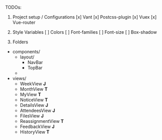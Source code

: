TODOs:

1. Project setup / Configurations
   [x] Vant
   [x] Postcss-plugin
   [x] Vuex
   [x] Vue-router

2. Style Variables
   [ ] Colors
   [ ] Font-families
   [ ] Font-size
   [ ] Box-shadow

3. Folders

- components/
  - layout/
    - NavBar
    - TopBar
  -
- views/
  - WeekView **J**
  - MonthView **T**
  - MyView **T**
  - NoticeView **T**
  - DetailsView **J**
  - AttendeesView **J**
  - FilesView **J**
  - ReassignmentView **T**
  - FeedbackView **J**
  - HistoryView **T**
